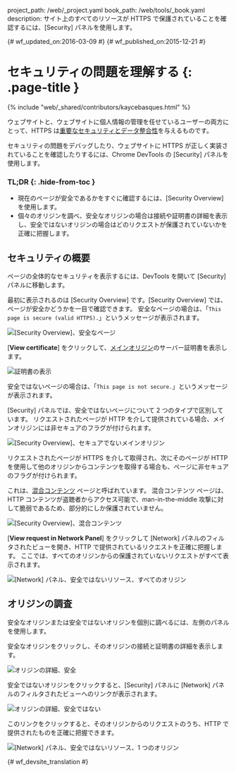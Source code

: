 project_path: /web/_project.yaml
book_path: /web/tools/_book.yaml
description: サイト上のすべてのリソースが HTTPS で保護されていることを確認するには、[Security] パネルを使用します。

{# wf_updated_on:2016-03-09 #}
{# wf_published_on:2015-12-21 #}

# セキュリティの問題を理解する {: .page-title }

{% include "web/_shared/contributors/kaycebasques.html" %}

ウェブサイトと、ウェブサイトに個人情報の管理を任せているユーザーの両方にとって、HTTPS は[重要なセキュリティとデータ整合性][why-https]を与えるものです。

セキュリティの問題をデバッグしたり、ウェブサイトに HTTPS が正しく実装されていることを確認したりするには、Chrome DevTools の [Security] パネルを使用します。




### TL;DR {: .hide-from-toc }
- 現在のページが安全であるかをすぐに確認するには、[Security Overview] を使用します。
- 個々のオリジンを調べ、安全なオリジンの場合は接続や証明書の詳細を表示し、安全ではないオリジンの場合はどのリクエストが保護されていないかを正確に把握します。


##  セキュリティの概要

ページの全体的なセキュリティを表示するには、DevTools を開いて [Security] パネルに移動します。
 

最初に表示されるのは [Security Overview] です。[Security Overview] では、ページが安全かどうかを一目で確認できます。
安全なページの場合は、「`This page is secure (valid HTTPS).`」というメッセージが表示されます。


![[Security Overview]、安全なページ](images/overview-secure.png)

[**View certificate**] をクリックして、[メインオリジン][same-origin-policy]のサーバー証明書を表示します。
 

![証明書の表示](images/view-certificate.png)

安全ではないページの場合は、「`This page is not secure.`」というメッセージが表示されます。

[Security] パネルでは、安全ではないページについて 2 つのタイプで区別しています。
リクエストされたページが HTTP を介して提供されている場合、メインオリジンには非セキュアのフラグが付けられます。
 

![[Security Overview]、セキュアでないメインオリジン](images/overview-non-secure.png)

リクエストされたページが HTTPS を介して取得され、次にそのページが HTTP を使用して他のオリジンからコンテンツを取得する場合も、ページに非セキュアのフラグが付けられます。

これは、[混合コンテンツ][mixed-content] ページと呼ばれています。
混合コンテンツ ページは、HTTP コンテンツが盗聴者からアクセス可能で、man-in-the-middle 攻撃に対して脆弱であるため、部分的にしか保護されていません。
 

![[Security Overview]、混合コンテンツ](images/overview-mixed.png)

[**View request in Network Panel**] をクリックして [Network] パネルのフィルタされたビューを開き、HTTP で提供されているリクエストを正確に把握します。
ここでは、すべてのオリジンからの保護されていないリクエストがすべて表示されます。
 

![[Network] パネル、安全ではないリソース、すべてのオリジン](images/network-all.png)

##  オリジンの調査

安全なオリジンまたは安全ではないオリジンを個別に調べるには、左側のパネルを使用します。 

安全なオリジンをクリックし、そのオリジンの接続と証明書の詳細を表示します。


![オリジンの詳細、安全](images/origin-detail-secure.png)

安全ではないオリジンをクリックすると、[Security] パネルに [Network] パネルのフィルタされたビューへのリンクが表示されます。 

![オリジンの詳細、安全ではない](images/origin-detail-non-secure.png)

このリンクをクリックすると、そのオリジンからのリクエストのうち、HTTP で提供されたものを正確に把握できます。
 

![[Network] パネル、安全ではないリソース、1 つのオリジン](images/network-one.png)





[mixed-content]: https://developers.google.com/web/fundamentals/security/prevent-mixed-content/what-is-mixed-content
[same-origin-policy]: https://en.wikipedia.org/wiki/Same-origin_policy
[why-https]: https://developers.google.com/web/fundamentals/security/encrypt-in-transit/why-https


{# wf_devsite_translation #}
